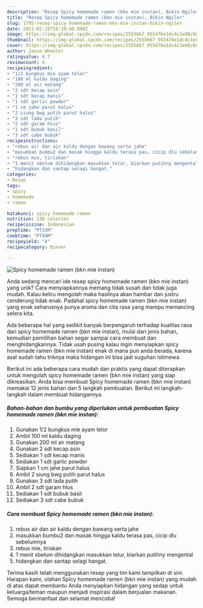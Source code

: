 ```yaml
---
description: "Resep Spicy homemade ramen (bkn mie instan), Bikin Ngiler"
title: "Resep Spicy homemade ramen (bkn mie instan), Bikin Ngiler"
slug: 1795-resep-spicy-homemade-ramen-bkn-mie-instan-bikin-ngiler
date: 2021-02-25T19:19:48.890Z
image: https://img-global.cpcdn.com/recipes/2555667_955476e1dc4c1e80/680x482cq70/spicy-homemade-ramen-bkn-mie-instan-foto-resep-utama.jpg
thumbnail: https://img-global.cpcdn.com/recipes/2555667_955476e1dc4c1e80/680x482cq70/spicy-homemade-ramen-bkn-mie-instan-foto-resep-utama.jpg
cover: https://img-global.cpcdn.com/recipes/2555667_955476e1dc4c1e80/680x482cq70/spicy-homemade-ramen-bkn-mie-instan-foto-resep-utama.jpg
author: Jason Wheeler
ratingvalue: 4.7
reviewcount: 4
recipeingredient:
- "1/2 bungkus mie ayam telor"
- "100 ml kaldu daging"
- "200 ml air matang"
- "2 sdt kecap asin"
- "1 sdt kecap manis"
- "1 sdt garlic powder"
- "1 cm jahe parut halus"
- "2 siung bwg putih parut halus"
- "3 sdt lada putih"
- "2 sdt garam hlus"
- "1 sdt bubuk basil"
- "3 sdt cabe bubuk"
recipeinstructions:
- "rebus air dan air kaldu dengan bawang serta jahe"
- "masukkan bumbu2 dan masak hingga kaldu terasa pas, cicip dlu sebelumnya"
- "rebus mie, tiriskan"
- "1 menit sbelum dihidangkan masukkan telur, biarkan putihny mengental"
- "hidangkan dan santap selagi hangat."
categories:
- Resep
tags:
- spicy
- homemade
- ramen

katakunci: spicy homemade ramen 
nutrition: 130 calories
recipecuisine: Indonesian
preptime: "PT33M"
cooktime: "PT49M"
recipeyield: "4"
recipecategory: Dinner

---
```



![Spicy homemade ramen (bkn mie instan)](https://img-global.cpcdn.com/recipes/2555667_955476e1dc4c1e80/680x482cq70/spicy-homemade-ramen-bkn-mie-instan-foto-resep-utama.jpg)

Anda sedang mencari ide resep spicy homemade ramen (bkn mie instan) yang unik? Cara menyiapkannya memang tidak susah dan tidak juga mudah. Kalau keliru mengolah maka hasilnya akan hambar dan justru cenderung tidak enak. Padahal spicy homemade ramen (bkn mie instan) yang enak seharusnya punya aroma dan cita rasa yang mampu memancing selera kita.



Ada beberapa hal yang sedikit banyak berpengaruh terhadap kualitas rasa dari spicy homemade ramen (bkn mie instan), mulai dari jenis bahan, kemudian pemilihan bahan segar sampai cara membuat dan menghidangkannya. Tidak usah pusing kalau ingin menyiapkan spicy homemade ramen (bkn mie instan) enak di mana pun anda berada, karena asal sudah tahu triknya maka hidangan ini bisa jadi suguhan istimewa.


Berikut ini ada beberapa cara mudah dan praktis yang dapat diterapkan untuk mengolah spicy homemade ramen (bkn mie instan) yang siap dikreasikan. Anda bisa membuat Spicy homemade ramen (bkn mie instan) memakai 12 jenis bahan dan 5 langkah pembuatan. Berikut ini langkah-langkah dalam membuat hidangannya.

<!--inarticleads1-->

##### Bahan-bahan dan bumbu yang diperlukan untuk pembuatan Spicy homemade ramen (bkn mie instan):

1. Gunakan 1/2 bungkus mie ayam telor
1. Ambil 100 ml kaldu daging
1. Gunakan 200 ml air matang
1. Gunakan 2 sdt kecap asin
1. Sediakan 1 sdt kecap manis
1. Sediakan 1 sdt garlic powder
1. Siapkan 1 cm jahe parut halus
1. Ambil 2 siung bwg putih parut halus
1. Gunakan 3 sdt lada putih
1. Ambil 2 sdt garam hlus
1. Sediakan 1 sdt bubuk basil
1. Sediakan 3 sdt cabe bubuk




<!--inarticleads2-->

##### Cara membuat Spicy homemade ramen (bkn mie instan):

1. rebus air dan air kaldu dengan bawang serta jahe
1. masukkan bumbu2 dan masak hingga kaldu terasa pas, cicip dlu sebelumnya
1. rebus mie, tiriskan
1. 1 menit sbelum dihidangkan masukkan telur, biarkan putihny mengental
1. hidangkan dan santap selagi hangat.




Terima kasih telah menggunakan resep yang tim kami tampilkan di sini. Harapan kami, olahan Spicy homemade ramen (bkn mie instan) yang mudah di atas dapat membantu Anda menyiapkan hidangan yang sedap untuk keluarga/teman maupun menjadi inspirasi dalam berjualan makanan. Semoga bermanfaat dan selamat mencoba!
